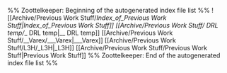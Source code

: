 %% Zoottelkeeper: Beginning of the autogenerated index file list  %%
 ![[Archive/Previous Work Stuff/_Index_of_Previous Work Stuff|_Index_of_Previous Work Stuff]]
 [[Archive/Previous Work Stuff/_ DRL temp/__ DRL temp|__ DRL temp]]
 [[Archive/Previous Work Stuff/__Varex/___Varex|___Varex]]
 [[Archive/Previous Work Stuff/L3H/_L3H|_L3H]]
 [[Archive/Previous Work Stuff/Previous Work Stuff|Previous Work Stuff]]
%% Zoottelkeeper: End of the autogenerated index file list  %%
